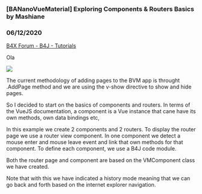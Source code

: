 ### [BANanoVueMaterial] Exploring Components & Routers Basics by Mashiane
### 06/12/2020
[B4X Forum - B4J - Tutorials](https://www.b4x.com/android/forum/threads/118959/)

Ola  
  
![](https://www.b4x.com/android/forum/attachments/95602)  
  
The current methodology of adding pages to the BVM app is throught .AddPage method and we are using the v-show directive to show and hide pages.  
  
So I decided to start on the basics of components and routers. In terms of the VueJS documentation, a component is a Vue instance that cane have its own methods, own data bindings etc,  
  
In this example we create 2 components and 2 routers. To display the router page we use a router view component. In one component we detect a mouse enter and mouse leave event and link that own methods for that component. To define each component, we use a B4J code module.  
  
Both the router page and component are based on the VMComponent class we have created.  
  
Note that with this we have indicated a history mode meaning that we can go back and forth based on the internet explorer navigation.